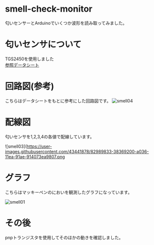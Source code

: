 # smell-check-monitor
匂いセンサーとArduinoでいくつか波形を読み取ってみました。


# 匂いセンサについて
TGS2450を使用しました<br>
[参照データシート](http://akizukidenshi.com/download/ds/figaro/tgs2450_data.pdf?fbclid=IwAR1b4uc1fizaNzl9tkSw7sU-Ha8O01vZBeWaDfFAjqnIe05ftALGFNk_ISQ)



# 回路図(参考)
こちらはデータシートをもとに参考にした回路図です。
![smell04](https://user-images.githubusercontent.com/43441878/82990022-7cc22d80-a036-11ea-8f6f-df6b94a384dc.jpg)


# 配線図
匂いセンサを1,2,3,4の各値で配線しています。

![smell03](https://user-images.githubusercontent.com/43441878/82989833-38369200-a036-11ea-91ae-914073ea9807.png

# グラフ
こちらはマッキーペンのにおいを観測したグラフになっています。

![smell01](https://user-images.githubusercontent.com/43441878/82989844-3d93dc80-a036-11ea-8e2b-8f16be251a55.png)

# その後
pnpトランジスタを使用してそのほかの動きを確認しました。
